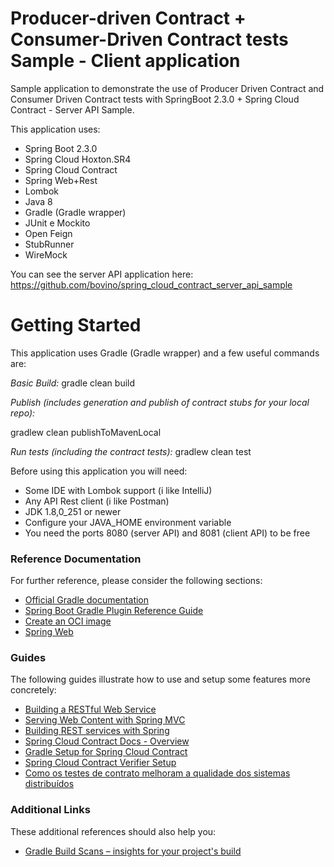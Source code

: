 # Producer-driven Contract + Consumer-Driven Contract tests Sample - Client application
Sample application to demonstrate the use of Producer Driven Contract and Consumer Driven Contract tests with SpringBoot 2.3.0 + Spring Cloud Contract - Server API Sample.

This application uses:

- Spring Boot 2.3.0
- Spring Cloud Hoxton.SR4
- Spring Cloud Contract
- Spring Web+Rest
- Lombok
- Java 8
- Gradle (Gradle wrapper)
- JUnit e Mockito
- Open Feign
- StubRunner
- WireMock

You can see the server API application here: https://github.com/bovino/spring_cloud_contract_server_api_sample

# Getting Started
This application uses Gradle (Gradle wrapper) and a few useful commands are:

*Basic Build:* gradle clean build

*Publish (includes generation and publish of contract stubs for your local repo):*

gradlew clean publishToMavenLocal

*Run tests (including the contract tests):*
gradlew clean test

Before using this application you will need:

- Some IDE with Lombok support (i like IntelliJ)
- Any API Rest client (i like Postman)
- JDK 1.8,0_251 or newer
- Configure your JAVA_HOME environment variable
- You need the ports 8080 (server API) and 8081 (client API) to be free

### Reference Documentation
For further reference, please consider the following sections:

* [Official Gradle documentation](https://docs.gradle.org)
* [Spring Boot Gradle Plugin Reference Guide](https://docs.spring.io/spring-boot/docs/2.3.0.RELEASE/gradle-plugin/reference/html/)
* [Create an OCI image](https://docs.spring.io/spring-boot/docs/2.3.0.RELEASE/gradle-plugin/reference/html/#build-image)
* [Spring Web](https://docs.spring.io/spring-boot/docs/2.3.0.RELEASE/reference/htmlsingle/#boot-features-developing-web-applications)

### Guides
The following guides illustrate how to use and setup some features more concretely:

* [Building a RESTful Web Service](https://spring.io/guides/gs/rest-service/)
* [Serving Web Content with Spring MVC](https://spring.io/guides/gs/serving-web-content/)
* [Building REST services with Spring](https://spring.io/guides/tutorials/bookmarks/)
* [Spring Cloud Contract Docs - Overview](https://spring.io/projects/spring-cloud-contract#overview)
* [Gradle Setup for Spring Cloud Contract](https://cloud.spring.io/spring-cloud-contract/reference/html/gradle-project.html)
* [Spring Cloud Contract Verifier Setup](https://cloud.spring.io/spring-cloud-contract/spring-cloud-contract.html#_spring_cloud_contract_verifier_setup)
* [Como os testes de contrato melhoram a qualidade dos sistemas distribuídos](https://www.infoq.com/br/articles/contract-testing-spring-cloud-contract/)

### Additional Links
These additional references should also help you:

* [Gradle Build Scans – insights for your project's build](https://scans.gradle.com#gradle)





